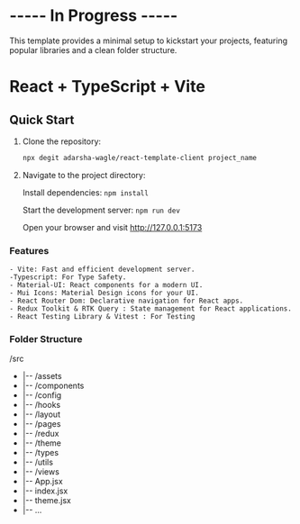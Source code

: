 # ----- In Progress -----

This template provides a minimal setup to kickstart your projects, featuring popular libraries and a clean folder structure.

# React + TypeScript + Vite

## Quick Start

1. Clone the repository:

   ```bash
   npx degit adarsha-wagle/react-template-client project_name

   ```

1. Navigate to the project directory:

   Install dependencies:
   `npm install`

   Start the development server:
   `npm run dev`

   Open your browser and visit http://127.0.0.1:5173

### Features

    - Vite: Fast and efficient development server.
    -Typescript: For Type Safety.
    - Material-UI: React components for a modern UI.
    - Mui Icons: Material Design icons for your UI.
    - React Router Dom: Declarative navigation for React apps.
    - Redux Toolkit & RTK Query : State management for React applications.
    - React Testing Library & Vitest : For Testing

### Folder Structure

/src

- |-- /assets
- |-- /components
- |-- /config
- |-- /hooks
- |-- /layout
- |-- /pages
- |-- /redux
- |-- /theme
- |-- /types
- |-- /utils
- |-- /views
- |-- App.jsx
- |-- index.jsx
- |-- theme.jsx
- |-- ...
